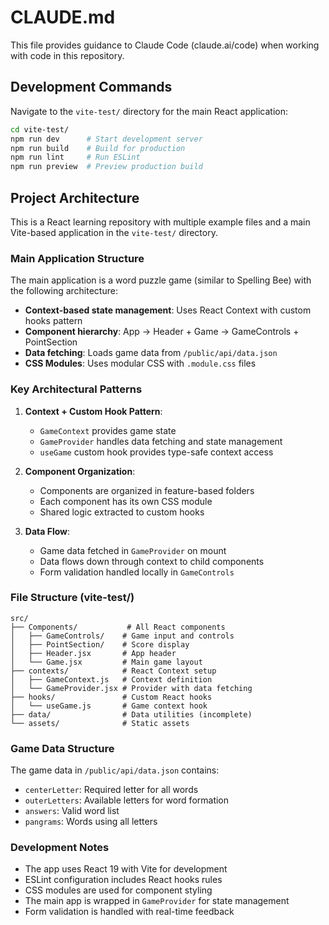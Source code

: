 # CLAUDE.md

This file provides guidance to Claude Code (claude.ai/code) when working with code in this repository.

## Development Commands

Navigate to the `vite-test/` directory for the main React application:

```bash
cd vite-test/
npm run dev      # Start development server
npm run build    # Build for production
npm run lint     # Run ESLint
npm run preview  # Preview production build
```

## Project Architecture

This is a React learning repository with multiple example files and a main Vite-based application in the `vite-test/` directory.

### Main Application Structure

The main application is a word puzzle game (similar to Spelling Bee) with the following architecture:

- **Context-based state management**: Uses React Context with custom hooks pattern
- **Component hierarchy**: App → Header + Game → GameControls + PointSection
- **Data fetching**: Loads game data from `/public/api/data.json`
- **CSS Modules**: Uses modular CSS with `.module.css` files

### Key Architectural Patterns

1. **Context + Custom Hook Pattern**:
   - `GameContext` provides game state
   - `GameProvider` handles data fetching and state management
   - `useGame` custom hook provides type-safe context access

2. **Component Organization**:
   - Components are organized in feature-based folders
   - Each component has its own CSS module
   - Shared logic extracted to custom hooks

3. **Data Flow**:
   - Game data fetched in `GameProvider` on mount
   - Data flows down through context to child components
   - Form validation handled locally in `GameControls`

### File Structure (vite-test/)

```
src/
├── Components/           # All React components
│   ├── GameControls/    # Game input and controls
│   ├── PointSection/    # Score display
│   ├── Header.jsx       # App header
│   └── Game.jsx         # Main game layout
├── contexts/            # React Context setup
│   ├── GameContext.js   # Context definition
│   └── GameProvider.jsx # Provider with data fetching
├── hooks/               # Custom React hooks
│   └── useGame.js       # Game context hook
├── data/                # Data utilities (incomplete)
└── assets/              # Static assets
```

### Game Data Structure

The game data in `/public/api/data.json` contains:
- `centerLetter`: Required letter for all words
- `outerLetters`: Available letters for word formation
- `answers`: Valid word list
- `pangrams`: Words using all letters

### Development Notes

- The app uses React 19 with Vite for development
- ESLint configuration includes React hooks rules
- CSS modules are used for component styling
- The main app is wrapped in `GameProvider` for state management
- Form validation is handled with real-time feedback